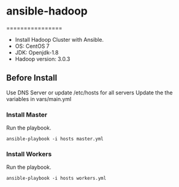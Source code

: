 # ansible-hadoop
================
- Install Hadoop Cluster with Ansible.
- OS: CentOS 7
- JDK: Openjdk-1.8
- Hadoop version: 3.0.3

## Before Install
Use DNS Server or update /etc/hosts for all servers
Update the the variables in vars/main.yml

### Install Master
Run the playbook.

```
ansible-playbook -i hosts master.yml
```

### Install Workers

Run the playbook.
```
ansible-playbook -i hosts workers.yml

```
